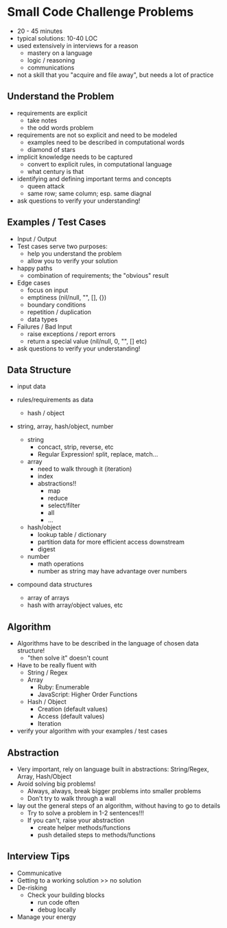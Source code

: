# Small Code Challenge Problems
  - 20 - 45 minutes
  - typical solutions: 10-40 LOC
  - used extensively in interviews for a reason
    - mastery on a language
    - logic / reasoning
    - communications
  - not a skill that you "acquire and file away", but needs a lot of practice

## Understand the Problem
  - requirements are explicit
    - take notes
    - the odd words problem
  - requirements are not so explicit and need to be modeled
    - examples need to be described in computational words
    - diamond of stars
  - implicit knowledge needs to be captured
    - convert to explicit rules, in computational language
    - what century is that
  - identifying and defining important terms and concepts
    - queen attack
    - same row; same column; esp. same diagnal
  - ask questions to verify your understanding!

## Examples / Test Cases
  - Input / Output
  - Test cases serve two purposes:
    - help you understand the problem
    - allow you to verify your solution
  - happy paths
    - combination of requirements; the "obvious" result
  - Edge cases
    - focus on input
    - emptiness (nil/null, "", [], {})
    - boundary conditions
    - repetition / duplication
    - data types
  - Failures / Bad Input
    - raise exceptions / report errors
    - return a special value (nil/null, 0, "", [] etc)
  - ask questions to verify your understanding!

## Data Structure
  - input data
  - rules/requirements as data
    - hash / object

  - string, array, hash/object, number
    - string
      - concact, strip, reverse, etc
      - Regular Expression! split, replace, match...
    - array
      - need to walk through it (iteration)
      - index
      - abstractions!!
        - map
        - reduce
        - select/filter
        - all
        - ...
    - hash/object
      - lookup table / dictionary
      - partition data for more efficient access downstream
      - digest
    - number
      - math operations
      - number as string may have advantage over numbers
  - compound data structures
    - array of arrays
    - hash with array/object values, etc

## Algorithm
  - Algorithms have to be described in the language of chosen data structure!
    - "then solve it" doesn't count
  - Have to be really fluent with
    - String / Regex
    - Array
      - Ruby: Enumerable
      - JavaScript: Higher Order Functions
    - Hash / Object
      - Creation (default values)
      - Access (default values)
      - Iteration
  - verify your algorithm with your examples / test cases

## Abstraction
  - Very important, rely on language built in abstractions: String/Regex, Array, Hash/Object
  - Avoid solving big problems!
    - Always, always, break bigger problems into smaller problems
    - Don't try to walk through a wall
  - lay out the general steps of an algorithm, without having to go to details
    - Try to solve a problem in 1-2 sentences!!!
    - If you can't, raise your abstraction
      - create helper methods/functions
      - push detailed steps to methods/functions

## Interview Tips
  - Communicative
  - Getting to a working solution >> no solution
  - De-risking
    - Check your building blocks
      - run code often
      - debug locally
  - Manage your energy

